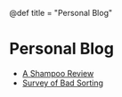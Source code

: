 @def title = "Personal Blog"

# Personal Blog
 * [A Shampoo Review](/posts/200620-shampoo/)
 * [Survey of Bad Sorting](/posts/191120-bogosorting/)
